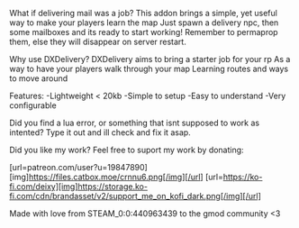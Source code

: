 What if delivering mail was a job?
This addon brings a simple, yet useful way to make your players learn the map
Just spawn a delivery npc, then some mailboxes and its ready to start working!
Remember to permaprop them, else they will disappear on server restart.

Why use DXDelivery?
DXDelivery aims to bring a starter job for your rp
As a way to have your players walk through your map
Learning routes and ways to move around


Features:
-Lightweight  < 20kb
-Simple to setup
-Easy to understand
-Very configurable

Did you find a lua error, or something that isnt supposed to work as intented?
Type it out and ill check and fix it asap.

Did you like my work?
Feel free to suport my work by donating:

[url=patreon.com/user?u=19847890][img]https://files.catbox.moe/crnnu6.png[/img][/url]
[url=https://ko-fi.com/deixy][img]https://storage.ko-fi.com/cdn/brandasset/v2/support_me_on_kofi_dark.png[/img][/url]


Made with love from STEAM_0:0:440963439 to the gmod community <3
